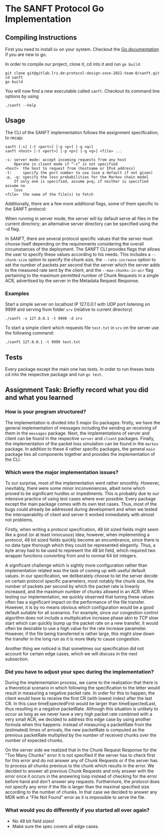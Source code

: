 # The SANFT Protocol Go Implementation

## Compiling Instructions
First you need to install `Go` on your system. Checkout the [Go documentation](https://go.dev/doc/install) if you are new to go.

In order to compile our project, clone it, cd into it and run `go build`:
```shell
git clone git@gitlab.lrz.de:protocol-design-sose-2022-team-0/sanft.git
cd sanft
go build
```
You will now find a new executable called `sanft`. Checkout its command line options by using
```shell
./sanft --help
```

## Usage
The CLI of the SANFT implementation follows the assignment specification;
to recap:
```
sanft [-s] [-t <port>] [-p <p>] [-q <q>]
sanft <host> [-t <port>] [-p <p>] [-q <q>] <file> ...

-s:	server mode: accept incoming requests from any host
	Operate in client mode if “-s” is not specified
<host> 	the host to request from (hostname or IPv4 address)
-t: 	specify the port number to use (use a default if not given)
-p, -q:	specify the loss probabilities for the Markov chain model
	If only one is specified, assume p=q; if neither is specified assume no
	loss
<file>	the name of the file(s) to fetch
```
Additionally, there are a few more additional flags, some of them specific to the SANFT protocol:

When running in server mode, the server will by default serve all files in the current directory;
an alternative server directory can be specified using the -d flag.

In SANFT, there are several protocol specific values that the server must choose itself depending
on the requirements considering the overall circumstances of the deployment.
The SANFT CLI provides flags that allows the user to specify these values according to his needs.
This includes a `--chunk-size` option to specify the chunk size, the `--rate-increase` option to 
set the number of packets per second that the server which the server adds to the measured rate sent
by the client, and the `--max-chunks-in-acr` flag pertaining to the maximum permitted number of Chunk Requests
in a single ACR, advertised by the server in the Metadata Request Response.

### Examples
Start a simple server on localhost IP 127.0.0.1 with UDP port listening on 9999 and serving from
folder `srv` (relative to current directory)
```shell
./sanft -s 127.0.0.1 -t 9999 -d srv
```
To start a simple client which requests file `test.txt` in `srv` on the server use the following command:
```shell
./sanft 127.0.0.1 -t 9999 test.txt
```

## Tests
Every package except the main one has tests. In order to run theses tests cd into the respective package and run `go test`.

## Assignment Task: Briefly record what you did and what you learned
### How is your program structured?
The implementation is divided into 5 major Go packages: firstly, we have the general implementation of messages
including the sending an receiving of them in the `messages` package. Next, the implementations 
of server and client can be found in the respective `server` and `client` packages.
Finally, the implementation of the packet loss simulation can be found in the `markov` package.
In addition to these 4 rather specific packages, the general `main` package ties all components together and
provides the implementation of the CLI.

### Which were the major implementation issues?
To our surprise, most of the implementation went rather smoothly. However, inevitably, there were some minor
inconveniences, albeit none which proved to be significant hurdles or impediments.
This is probably due to our intensive practice of using test cases where ever possible.
Every package except the main package comes with its own test cases.
Thus, most of the bugs could already be addressed during development and when we tested the interoperability of client and server it worked immediately with almost not problems.

Firstly, when writing a protocol specification, 48 bit sized fields might seem like a good (or at least innocuous) idea;
however, when implementing a protocol, 48 bit sized fields quickly become an encumbrance, since there is no data type
thorough which they could be represented elegantly.
Thus, a byte array had to be used to represent the 48 bit field, which required two wrapper functions converting from and to normal
64 bit integers.

A significant challenge which is sightly more configuration rather than implementation related was the task of
coming up with useful default values. In our specification, we deliberately choose to let the server decide on certain
protocol specific parameters, most notably the chunk size, the number of packets per second by which the packet rate
is linearly increased, and the maximum number of chunks allowed in an ACR. When testing our implementation, we quickly
observed that tuning these values often has a significant impact on the performance of the file transfer. However, it is
by no means obvious which configuration would be a good default suitable for all scenarios. For example, since our
congestion control algorithm does not include a multiplicative increase phase akin to TCP slow start which can quickly
bump up the packet rate on a new transfer, it would often be desirable to use a high value for the rate increase
parameter.  However, if the file being transferred is rather large, this might slow down the transfer in the long run
as it is more likely to cause congestion.

Another thing we noticed is that sometimes our specification did not account for certain edge cases, which we will
discuss in the next subsection.

### Did you have to adjust your spec during the implementation?
During the implementation process, we came to the realization that there is a theoretical scenario in which following
the specification to the letter would result in measuring a negative packet rate.
In order for this to happen, the client would have to receive the first CR (with lowest index) after the last CR.
In this case timeExpectedFirst would be larger than timeExpectedLast, thus resulting in a negative packetRate.
Although this situation is unlikely to occur as long as we never have a very high packet rate combined with a
very small ACR, we decided to address this edge case by using another formula when this happens: instead of measuring
a packetRate from the (estimated) times of arrivals, the new packetRate is computed as the previous packetRate multiplied
by the number of received chunks over the number of expected chunks.

On the server side we realized that in the Chunk Request Response for the "Too Many Chunks" error it is not specified if the server has to check first for this error and do not answer any of Chunk Requests or if the server has to process all chunks previous to the chunk which results in the error. We decided to answer all previous Chunk Requests and only answer with the error once it occurs in the answering loop instead of checking for the error before hand and don't answer any requests.
Furthermore, the protocol does not specify any error if the file is larger than the maximal specified size according to the number of chunks. In that case we decided to answer any MDR with a "File Not Found" error as it is impossible to serve the file.

### What would you do differently if you started all over again?
* No 48 bit field sizes!
* Make sure the spec covers all edge cases.

